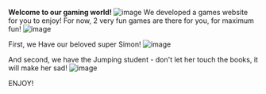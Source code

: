 **Welcome to our gaming world!**
![image](https://github.com/user-attachments/assets/16dcd557-076a-43c6-b618-8ff691c49e90)
We developed a games website for you to enjoy!
For now, 2 very fun games are there for you, for maximum fun!
![image](https://github.com/user-attachments/assets/ff2c3661-a31b-44f0-9323-1f7b50f19016)

First, we Have our beloved super Simon!
![image](https://github.com/user-attachments/assets/41ecf659-dedc-4e87-bac3-ebe87076d159)

And second, we have the Jumping student - don't let her touch the books, it will make her sad!
![image](https://github.com/user-attachments/assets/42c195d1-e4c0-4539-a7d0-e8c4d6dbfe71)

ENJOY!
